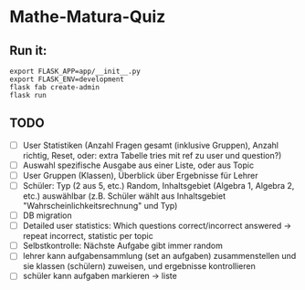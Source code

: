 # Mathe-Matura-Quiz

## Run it:

```
export FLASK_APP=app/__init__.py
export FLASK_ENV=development
flask fab create-admin
flask run
```

## TODO
- [ ] User Statistiken (Anzahl Fragen gesamt (inklusive Gruppen), Anzahl richtig, Reset, oder: extra Tabelle tries mit ref zu user und question?)
- [ ] Auswahl spezifische Ausgabe aus einer Liste, oder aus Topic
- [ ] User Gruppen (Klassen), Überblick über Ergebnisse für Lehrer
- [ ] Schüler: Typ (2 aus 5, etc.) Random, Inhaltsgebiet (Algebra 1, Algebra 2, etc.) auswählbar (z.B. Schüler wählt aus Inhaltsgebiet "Wahrscheinlichkeitsrechnung" und Typ)
- [ ] DB migration
- [ ] Detailed user statistics: Which questions correct/incorrect answered -> repeat incorrect, statistic per topic
- [ ] Selbstkontrolle: Nächste Aufgabe gibt immer random
- [ ] lehrer kann aufgabensammlung (set an aufgaben) zusammenstellen und sie klassen (schülern) zuweisen, und ergebnisse kontrollieren
- [ ] schüler kann aufgaben markieren -> liste
